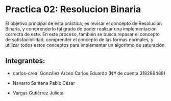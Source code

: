 # Practica 02: Resolucion Binaria

El objetivo principal de esta práctica, es revisar el concepto de Resolución Binaria, y comprenderlo
tal grado de poder realizar una implementación correcta de este. En este proceso, también se busca
repasar el concepto de satisfacibilidad, comprender el concepto de las formas normales, y utilizar
todos estos conceptos para implementar un algoritmo de saturación.

## Integrantes:

- carlos-crea: González Arceo Carlos Eduardo (N# de cuenta 318286488)

- Navarro Santana Pablo César

- Vargas Gutiérrez Julieta
